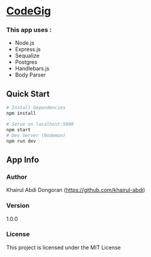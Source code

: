 # [CodeGig](https://13pz9.sse.codesandbox.io/ "Live Demo")

### This app uses :
- Node.js
- Express.js
- Sequalize 
- Postgres
- Handlebars.js
- Body Parser

## Quick Start

``` bash
# Install dependencies
npm install

# Serve on localhost:5000
npm start
# Dev Server (Nodemon)
npm run dev
```

## App Info

### Author

Khairul Abdi Dongoran
(https://github.com/khairul-abdi)

### Version

1.0.0

### License

This project is licensed under the MIT License
